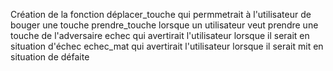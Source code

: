 Création de la fonction déplacer_touche qui permmetrait à l'utilisateur de bouger une touche
prendre_touche lorsque un utilisateur veut prendre une touche de l'adversaire
echec qui avertirait l'utilisateur lorsque il serait en situation d'échec
echec_mat qui avertirait l'utilisateur lorsque il serait mit en situation de défaite
